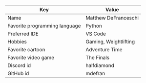| Key | Value |
| ---- | --- |
| Name | Matthew DeFranceschi |
| Favorite programming language | Python |
| Preferred IDE | VS Code |
| Hobbies | Gaming, Weightlifting |
| Favorite cartoon | Adventure Time |
| Favorite video game | The Finals |
| Discord id | halfdiamond |
| GitHub id | mdefran |
